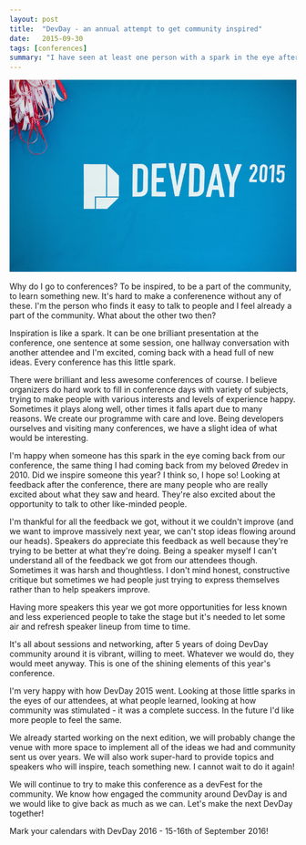 ```yaml
---
layout: post
title: 	"DevDay - an annual attempt to get community inspired"
date: 	2015-09-30
tags: [conferences]
summary: "I have seen at least one person with a spark in the eye after DevDay. I'm happy!"
---
```

![DevDay 2015](/images/devday_2015.jpg)

Why do I go to conferences? To be inspired, to be a part of the community, to learn something new. It's hard to make a conferenence without any of these. I'm the person who finds it easy to talk to people and I feel already a part of the community. What about the other two then?

Inspiration is like a spark. It can be one brilliant presentation at the conference, one sentence at some session, one hallway conversation with another attendee and I'm excited, coming back with a head full of new ideas. Every conference has this little spark.

There were brilliant and less awesome conferences of course. I believe organizers do hard work to fill in conference days with variety of subjects, trying to make people with various interests and levels of experience happy. Sometimes it plays along well, other times it falls apart due to many reasons. We create our programme with care and love. Being developers ourselves and visiting many conferences, we have a slight idea of what would be interesting.

I'm happy when someone has this spark in the eye coming back from our conference, the same thing I had coming back from my beloved Øredev in 2010. Did we inspire someone this year? I think so, I hope so! Looking at feedback after the conference, there are many people who are really excited about what they saw and heard. They're also excited about the opportunity to talk to other like-minded people. 

I'm thankful for all the feedback we got, without it we couldn't improve (and we want to improve massively next year, we can't stop ideas flowing around our heads). Speakers do appreciate this feedback as well because they're trying to be better at what they're doing. Being a speaker myself I can't understand all of the feedback we got from our attendees though. Sometimes it was harsh and thoughtless. I don't mind honest, constructive critique but sometimes we had people just trying to express themselves rather than to help speakers improve.

Having more speakers this year we got more opportunities for less known and less experienced people to take the stage but it's needed to let some air and refresh speaker lineup from time to time.

It's all about sessions and networking, after 5 years of doing DevDay community around it is vibrant, willing to meet. Whatever we would do, they would meet anyway. This is one of the shining elements of this year's conference. 

I'm very happy with how DevDay 2015 went. Looking at those little sparks in the eyes of our attendees, at what people learned, looking at how community was stimulated - it was a complete success. In the future I'd like more people to feel the same.

We already started working on the next edition, we will probably change the venue with more space to implement all of the ideas we had and community sent us over years. We will also work super-hard to provide topics and speakers who will inspire, teach something new. I cannot wait to do it again!

We will continue to try to make this conference as a devFest for the community. We know how engaged the community around DevDay is and we would like to give back as much as we can. Let's make the next DevDay together!

Mark your calendars with DevDay 2016 - 15-16th of September 2016!
